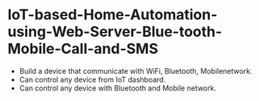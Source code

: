 # IoT-based-Home-Automation-using-Web-Server-Blue-tooth-Mobile-Call-and-SMS

  *  Build a device that communicate with WiFi, Bluetooth, Mobilenetwork. <br>
  *  Can control any device from IoT dashboard. <br>
  *  Can control any device with Bluetooth and Mobile network.
